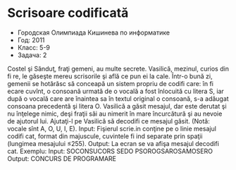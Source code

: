 # Scrisoare codificată
* Городская Олимпиада Кишинева по информатике
* Год: 2011
* Класс: 5-9
* Задача: 2


Costel şi Sănduţ, fraţi gemeni, au multe secrete. Vasilică, mezinul, curios din fi re, le găseşte mereu scrisorile şi
află ce pun ei la cale. Într-o bună zi, gemenii se hotărăsc să
conceapă un sistem propriu de codifi care: în fi ecare cuvînt, o consoană urmată de o vocală a fost înlocuită cu litera S,
iar după o vocală care are înaintea sa în textul original
o consoană, s-a adăugat consoana precedentă şi litera
O. Vasilică a găsit mesajul, dar este derutat şi nu înţelege
nimic, deşi fraţii săi au nimerit în mare încurcătură şi au
nevoie de ajutorul lui. Ajutaţi-l pe Vasilică să decodifi ce
mesajul găsit. (Notă: vocale sînt A, O, U, I, E).
Input: Fişierul scrie.in conţine pe o linie mesajul
codifi cat, format din majuscule, cuvintele fi ind separate
prin spaţii (lungimea mesajului ≤255).
Output: La ecran se va afişa mesajul decodifi cat.
Exemplu: Input: SOCONSUCORS SEDO
PSOROGSAROSAMOSERO
 Output: CONCURS DE PROGRAMARE



